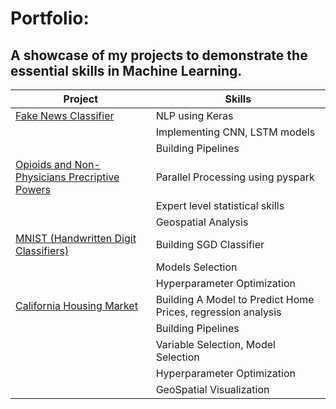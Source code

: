 # Portfolio: 
## A showcase of my projects to demonstrate the essential skills in Machine Learning.
 
 | Project | Skills | 
 |---| ---|
 |<a href='https://github.com/arshsinghphd/Portfolio/tree/main/FakeNewsClassifier'>Fake News Classifier</a> | NLP using Keras |
 || Implementing CNN, LSTM models|
 || Building Pipelines |
 |<a href='https://github.com/arshsinghphd/Portfolio/tree/main/OpioidsAndNonPhysicians'>Opioids and Non-Physicians Precriptive Powers</a>| Parallel Processing using pyspark|
 ||Expert level statistical skills|
 ||Geospatial Analysis |
 |<a href='https://github.com/arshsinghphd/Portfolio/tree/main/MNIST'>MNIST (Handwritten Digit Classifiers)</a>|  Building SGD Classifier |
 | |Models Selection|
 ||Hyperparameter Optimization |
 |<a href='https://github.com/ageron/handson-ml/tree/master/datasets/housing'>California Housing Market</a>|  Building A Model to Predict Home Prices, regression analysis |
 | |Building Pipelines|
 | |Variable Selection, Model Selection  |
 ||Hyperparameter Optimization |
 ||GeoSpatial Visualization|
 
 
 
 
